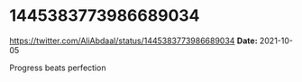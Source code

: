 # 1445383773986689034
https://twitter.com/AliAbdaal/status/1445383773986689034
**Date:** 2021-10-05

Progress beats perfection

